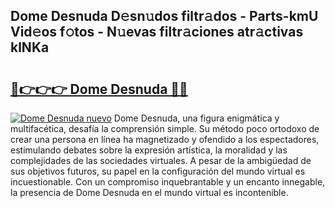 ## Dome Desnuda D𝚎sn𝚞dos filtr𝚊dos - Parts-kmU Vid𝚎os f𝚘tos - N𝚞evas filtr𝚊ciones atr𝚊ctivas klNKa

# <h2><a href="http://mb8t29.tromn.icu/?c=Dome+Desnuda">🔗👉👉👉 Dome Desnuda 🔗🔗</a></h2>

[![Dome Desnuda nuevo](https://i.imgur.com/pEAQMta.gif)](http://mb8t29.tromn.icu/?c=Dome+Desnuda)
Dome Desnuda, una figura enigmática y multifacética, desafía la comprensión simple. Su método poco ortodoxo de crear una persona en línea ha magnetizado y ofendido a los espectadores, estimulando debates sobre la expresión artística, la moralidad y las complejidades de las sociedades virtuales. A pesar de la ambigüedad de sus objetivos futuros, su papel en la configuración del mundo virtual es incuestionable. Con un compromiso inquebrantable y un encanto innegable, la presencia de Dome Desnuda en el mundo virtual es incontenible.
